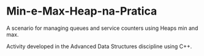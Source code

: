 # Min-e-Max-Heap-na-Pratica

A scenario for managing queues and service counters using Heaps min and max.

Activity developed in the Advanced Data Structures discipline using C++.
